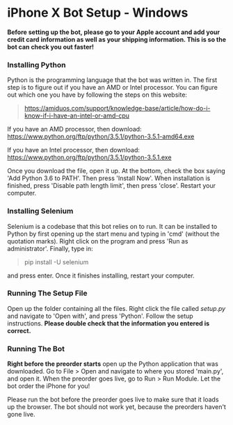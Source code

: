 # iPhone X Bot Setup - Windows
**Before setting up the bot, please go to your Apple account and add your credit card information as well as your shipping information. This is so the bot can check you out faster!**

### Installing Python
Python is the programming language that the bot was written in.
The first step is to figure out if you have an AMD or Intel processor. You can figure out which one you have by following the steps on this website: 

> https://amiduos.com/support/knowledge-base/article/how-do-i-know-if-i-have-an-intel-or-amd-cpu

If you have an AMD processor, then download: https://www.python.org/ftp/python/3.5.1/python-3.5.1-amd64.exe

If you have an Intel processor, then download: https://www.python.org/ftp/python/3.5.1/python-3.5.1.exe

Once you download the file, open it up. At the bottom, check the box saying 'Add Python 3.6 to PATH'. Then press 'Install Now'. When installation is finished, press 'Disable path length limit', then press 'close'. Restart your computer.

### Installing Selenium
Selenium is a codebase that this bot relies on to run. It can be installed to Python by first opening up the start menu and typing in 'cmd' (without the quotation marks). Right click on the program and press 'Run as administrator'. Finally, type in:
> pip install -U selenium

and press enter. Once it finishes installing, restart your computer.

### Running The Setup File
Open up the folder containing all the files. Right click the file called *setup.py* and navigate to 'Open with', and press 'Python'. Follow the setup instructions. **Please double check that the information you entered is correct.**

### Running The Bot
**Right before the preorder starts** open up the Python application that was downloaded. Go to File > Open and navigate to where you stored 'main.py', and open it. When the preorder goes live, go to Run > Run Module. Let the bot order the iPhone for you!

Please run the bot before the preorder goes live to make sure that it loads up the browser. The bot should not work yet, because the preorders haven't gone live.
